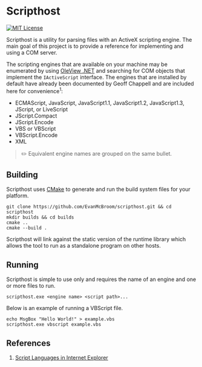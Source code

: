 # Scripthost

[![MIT License](https://img.shields.io/badge/license-MIT-blue.svg?style=flat)](LICENSE.txt)

Scripthost is a utility for parsing files with an ActiveX scripting engine.
The main goal of this project is to  provide a reference for implementing and using a COM server.

The scripting engines that are available on your machine may be enumerated by using [OleView .NET](https://github.com/tyranid/oleviewdotnet) and searching for COM objects that implement the `IActiveScript` interface.
The engines that are installed by default have already been documented by Geoff Chappell and are included here for convenience<sup>1</sup>:

- ECMAScript, JavaScript, JavaScript1.1, JavaScript1.2, JavaScript1.3, JScript, or LiveScript
- JScript.Compact
- JScript.Encode	
- VBS or VBScript
- VBScript.Encode
- XML

> :pencil2: Equivalent engine names are grouped on the same bullet.

## Building

Scripthost uses [CMake](https://cmake.org/) to generate and run the build system files for your platform.

```
git clone https://github.com/EvanMcBroom/scripthost.git && cd scripthost
mkdir builds && cd builds
cmake ..
cmake --build .
```

Scripthost will link against the static version of the runtime library which allows the tool to run as a standalone program on other hosts.

## Running

Scripthost is simple to use only and requires the name of an engine and one or more files to run.

```
scripthost.exe <engine name> <script path>...
```

Below is an example of running a VBScript file.

```
echo MsgBox "Hello World!" > example.vbs
scripthost.exe vbscript example.vbs
```

## References

1. [Script Languages in Internet Explorer](https://www.geoffchappell.com/notes/windows/ie/mshtml/scriptlanguage.htm)